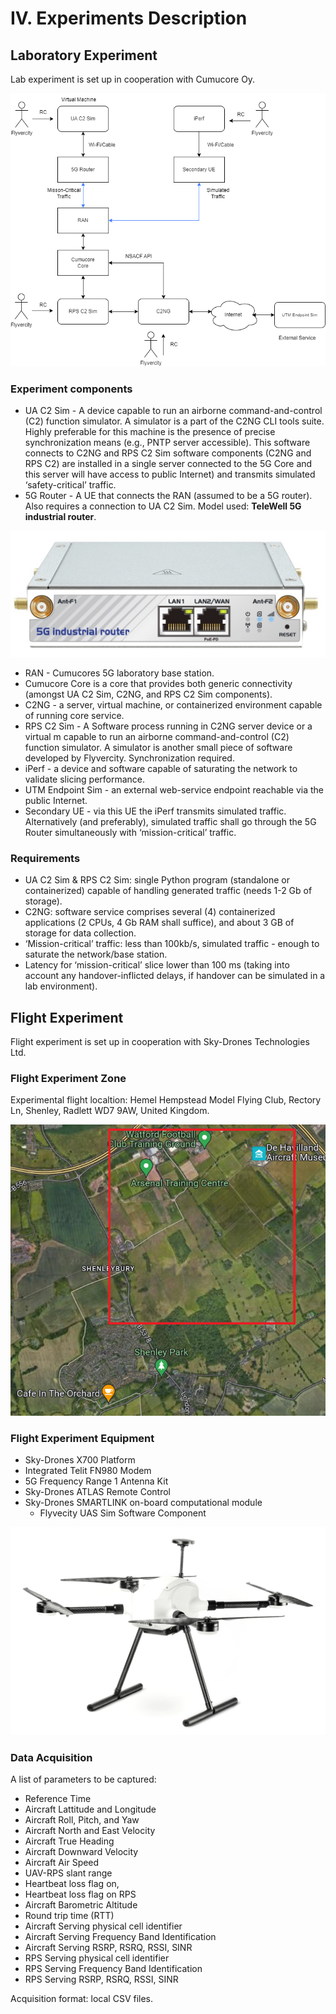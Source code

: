 # IV. Experiments Description

## Laboratory Experiment

Lab experiment is set up in cooperation with Cumucore Oy.

![Cumucore Lab Setup](images/CumucoreExperiment.png)

### Experiment components

* UA C2 Sim - A device capable to run an airborne command-and-control (C2) function simulator. A simulator is a part of the C2NG CLI tools suite. Highly preferable for this machine is the presence of precise synchronization means (e.g., PNTP server accessible). This software connects to C2NG and RPS C2 Sim software components (C2NG and RPS C2) are installed in a single server connected to the 5G Core and this server will have access to public Internet) and transmits simulated ‘safety-critical’ traffic.
* 5G Router - A UE that connects the RAN (assumed to be a 5G router). Also requires a connection to UA C2 Sim. Model used: __TeleWell 5G industrial router__.

![TeleWell 5G Router](images/TW_5G_router.jpg)

* RAN - Cumucores 5G laboratory base station.
* Cumucore Core is a core that provides both generic connectivity (amongst UA C2 Sim, C2NG, and RPS C2 Sim components).
* C2NG - a server, virtual machine, or containerized environment capable of running core service.
* RPS C2 Sim - A Software process running in C2NG server device or a virtual m capable to run an airborne command-and-control (C2) function simulator. A simulator is another small piece of software developed by Flyvercity. Synchronization required.
* iPerf - a device and software capable of saturating the network to validate slicing performance.
* UTM Endpoint Sim - an external web-service endpoint reachable via the public Internet.
* Secondary UE - via this UE the iPerf transmits simulated traffic. Alternatively (and preferably), simulated traffic shall go through the 5G Router simultaneously with ‘mission-critical’ traffic.

### Requirements

* UA C2 Sim & RPS C2 Sim: single Python program (standalone or containerized) capable of handling generated traffic (needs 1-2 Gb of storage).
* C2NG: software service comprises several (4) containerized applications (2 CPUs, 4 Gb RAM shall suffice), and about 3 GB of storage for data collection.
* ‘Mission-critical’ traffic: less than 100kb/s, simulated traffic - enough to saturate the network/base station.
* Latency for ‘mission-critical’ slice lower than 100 ms (taking into account any handover-inflicted delays, if handover can be simulated in a lab environment).

## Flight Experiment

Flight experiment is set up in cooperation with Sky-Drones Technologies Ltd.

### Flight Experiment Zone

Experimental flight localtion: Hemel Hempstead Model Flying Club, Rectory Ln, Shenley, Radlett WD7 9AW, United Kingdom.

![Experimental Flight Zone](images/FlightZone.png)

### Flight Experiment Equipment

* Sky-Drones X700 Platform
* Integrated Telit FN980 Modem
* 5G Frequency Range 1 Antenna Kit
* Sky-Drones ATLAS Remote Control
* Sky-Drones SMARTLINK on-board computational module
  * Flyvecity UAS Sim Software Component

![Sky-Drones X700 2 Drone](images/x700_2.jpg)

### Data Acquisition

A list of parameters to be captured:

* Reference Time
* Aircraft Lattitude and Longitude
* Aircraft Roll, Pitch, and Yaw
* Aircraft North and East Velocity
* Aircraft True Heading
* Aircraft Downward Velocity
* Aircraft Air Speed
* UAV-RPS slant range
* Heartbeat loss flag on,
* Heartbeat loss flag on RPS
* Aircraft Barometric Altitude
* Round trip time (RTT)
* Aircraft Serving physical cell identifier
* Aircraft Serving Frequency Band Identification
* Aircraft Serving RSRP, RSRQ, RSSI, SINR
* RPS Serving physical cell identifier
* RPS Serving Frequency Band Identification
* RPS Serving RSRP, RSRQ, RSSI, SINR

Acquisition format: local CSV files.

